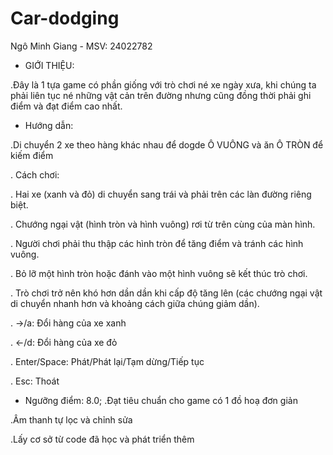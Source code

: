 # Car-dodging 
Ngô Minh Giang - MSV: 24022782

* GIỚI THIỆU:

.Đây là 1 tựa game có phần giống với trò chơi né xe ngày xưa, khi chúng ta phải liên tục né những vật cản trên đường nhưng cũng đồng thời phải ghi điểm và đạt điểm cao nhất.

* Hướng dẫn:

.Di chuyển 2 xe theo hàng khác nhau để dogde Ô VUÔNG và ăn Ô TRÒN để kiếm điểm

. Cách chơi:

. Hai xe (xanh và đỏ) di chuyển sang trái và phải trên các làn đường riêng biệt.

. Chướng ngại vật (hình tròn và hình vuông) rơi từ trên cùng của màn hình.

. Người chơi phải thu thập các hình tròn để tăng điểm và tránh các hình vuông.

. Bỏ lỡ một hình tròn hoặc đánh vào một hình vuông sẽ kết thúc trò chơi.

. Trò chơi trở nên khó hơn dần dần khi cấp độ tăng lên (các chướng ngại vật di chuyển nhanh hơn và khoảng cách giữa chúng giảm dần).

. ->/a: Đổi hàng của xe xanh

. <-/d: Đổi hàng của xe đỏ

. Enter/Space: Phát/Phát lại/Tạm dừng/Tiếp tục

. Esc: Thoát

* Ngưỡng điểm: 8.0;
.Đạt tiêu chuẩn cho game có 1 đồ hoạ đơn giản

.Âm thanh tự lọc và chỉnh sửa

.Lấy cơ sở từ code đã học và phát triển thêm
